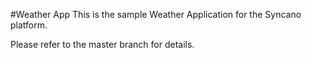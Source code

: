 #Weather App
This is the sample Weather Application for the Syncano platform.

Please refer to the master branch for details. 
